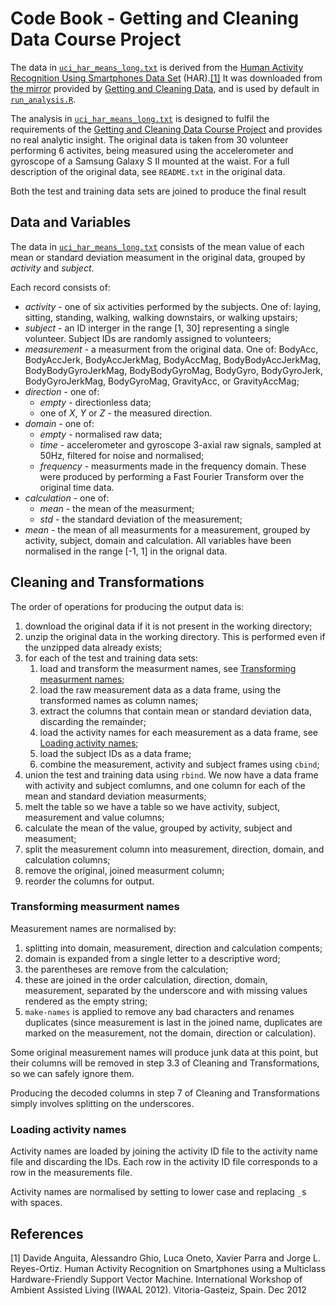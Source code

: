 # Code Book - Getting and Cleaning Data Course Project

The data in [`uci_har_means_long.txt`](https://github.com/jamesgorman2/GetDataCourseProject/blob/master/uci_har_means_long.txt)
is derived from the [Human Activity Recognition Using Smartphones Data Set](http://archive.ics.uci.edu/ml/datasets/Human+Activity+Recognition+Using+Smartphones)
(HAR).[[1]](#ref1) It was downloaded from [the mirror](http://d396qusza40orc.cloudfront.net/getdata%2Fprojectfiles%2FUCI%20HAR%20Dataset.zip)
provided by [Getting and Cleaning Data](https://class.coursera.org/getdata-009/), and is used by default in
[`run_analysis.R`](https://github.com/jamesgorman2/GetDataCourseProject/blob/master/run_analysis.R).

The analysis in [`uci_har_means_long.txt`](https://github.com/jamesgorman2/GetDataCourseProject/blob/master/uci_har_means_long.txt)
is designed to fulfil the requirements of the
[Getting and Cleaning Data Course Project](https://class.coursera.org/getdata-009/human_grading/view/courses/972587/assessments/3)
and provides no real analytic insight.
The original data is taken from 30 volunteer performing 6 activites, being measured using the accelerometer and gyroscope of a
Samsung Galaxy S II mounted at the waist. For a full description of the original data, see `README.txt` in the original data.

Both the test and training data sets are joined to produce the final result

## Data and Variables

The data in [`uci_har_means_long.txt`](https://github.com/jamesgorman2/GetDataCourseProject/blob/master/uci_har_means_long.txt)
consists of the mean value of each mean or standard deviation measument in the original data, grouped by _activity_ and _subject_.

Each record consists of:

* *activity* - one of six activities performed by the subjects. One of: laying, sitting, standing, walking, walking downstairs, or walking upstairs;
* *subject* - an ID interger in the range [1, 30] representing a single volunteer. Subject IDs are randomly assigned to volunteers;
* *measurement* - a measurment from the original data. One of: BodyAcc, BodyAccJerk, BodyAccJerkMag, BodyAccMag, BodyBodyAccJerkMag, 
  BodyBodyGyroJerkMag, BodyBodyGyroMag, BodyGyro, BodyGyroJerk, BodyGyroJerkMag, BodyGyroMag, GravityAcc, or GravityAccMag;
* *direction* - one of:
    * _empty_ - directionless data;
    * one of *X*, *Y* or *Z* - the measured direction.
* *domain* - one of:
    * _empty_ - normalised raw data;
    * *time* - accelerometer and gyroscope 3-axial raw signals, sampled at 50Hz, filtered for noise and normalised;
    * *frequency* - measurments made in the frequency domain. These were produced by performing a Fast Fourier Transform over the
      original time data.
* *calculation* - one of:
    * *mean* - the mean of the measurment;
    * *std* - the standard deviation of the measurement;
* *mean* - the mean of all measurments for a measurement, grouped by activity, subject, domain and calculation. All variables have 
  been normalised in the range [-1, 1] in the orignal data.
  
## <a name="clean"/>Cleaning and Transformations

The order of operations for producing the output data is:

1. download the original data if it is not present in the working directory;
2. unzip the original data in the working directory. This is performed even if the unzipped data already exists;
3. for each of the test and training data sets:
    1. load and transform the measurment names, see [Transforming measurment names](#measurmentnames);
    2. load the raw measurement data as a data frame, using the transformed names as column names;
    3. extract the columns that contain mean or standard deviation data, discarding the remainder;
    4. load the activity names for each measurement as a data frame, see [Loading activity names](#activitynames);
    5. load the subject IDs as a data frame;
    6. combine the measurement, activity and subject frames using `cbind`;
4. union the test and training data using `rbind`. We now have a data frame with activity and subject comlumns, and one column
  for each of the mean and standard deviation measurments;
5. melt the table so we have a table so we have activity, subject, measurement and value columns;
6. calculate the mean of the value, grouped by activity, subject and measument;
7. split the measurement column into measurement, direction, domain, and calculation columns;
8. remove the original, joined measurment column;
9. reorder the columns for output.

### <a name="measurmentnames"/>Transforming measurment names

Measurement names are normalised by:

1. splitting into domain, measurement, direction and calculation compents;
2. domain is expanded from a single letter to a descriptive word;
3. the parentheses are remove from the calculation;
4. these are joined in the order calculation, direction, domain, measurement, separated by the underscore
  and with missing values rendered as the empty string;
5. `make-names` is applied to remove any bad characters and renames duplicates (since measurement is last in the joined name,
  duplicates are marked on the measurement, not the domain, direction or calculation).

Some original measurement names will produce junk data at this point, but their columns will be removed in step 3.3 of Cleaning and
Transformations, so we can safely ignore them.

Producing the decoded columns in step 7 of Cleaning and Transformations simply involves splitting on the underscores.

### <a name="activitynames"/>Loading activity names

Activity names are loaded by joining the activity ID file to the activity name file and discarding the IDs.
Each row in the activity ID file corresponds to a row in the measurements file.

Activity names are normalised by setting to lower case and replacing `_`s with spaces.

## References

<a name="ref1"/>[1] Davide Anguita, Alessandro Ghio, Luca Oneto, Xavier Parra and Jorge L. Reyes-Ortiz. Human Activity Recognition
on Smartphones using a Multiclass Hardware-Friendly Support Vector Machine. International Workshop
of Ambient Assisted Living (IWAAL 2012). Vitoria-Gasteiz, Spain. Dec 2012
